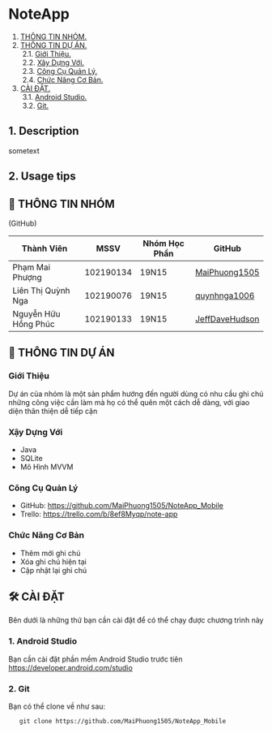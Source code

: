 
# NoteApp

1. [ THÔNG TIN NHÓM. ](#desc)
2. [ THÔNG TIN DỰ ÁN. ](#desc)<br/>
&nbsp;2.1. [ Giới Thiệu. ](#usage) <br/>
&nbsp;2.2. [ Xây Dựng Với. ](#usage)<br/>
&nbsp;2.3. [ Công Cụ Quản Lý. ](#usage)<br/>
&nbsp;2.4. [ Chức Năng Cơ Bản. ](#usage)<br/>
3. [ CÀI ĐẶT. ](#desc)<br/>
&nbsp;3.1. [ Android Studio. ](#usage)<br/>
&nbsp;3.2. [ Git. ](#usage)<br/>

<a name="desc"></a>
## 1. Description

sometext

<a name="usage"></a>
## 2. Usage tips

## 🚀 THÔNG TIN NHÓM
(GitHub)

| Thành Viên             | MSSV        | Nhóm Học Phần| GitHub                                            |
| -----------------      | ----------- |--------------|-------------------------------------------------  |
| Phạm Mai Phượng        | 102190134   |19N15         |[MaiPhuong1505](https://github.com/MaiPhuong1505)  |
| Liên Thị Quỳnh Nga     | 102190076   |19N15         |[quynhnga1006](https://github.com/quynhnga1006)    |
| Nguyễn Hữu Hồng Phúc   | 102190133   |19N15         |[JeffDaveHudson](https://github.com/JeffDaveHudson)|


## 👋 THÔNG TIN DỰ ÁN
### Giới Thiệu

Dự án của nhóm là một sản phẩm hướng đến người dùng có nhu cầu ghi chú
những công việc cần làm mà họ có thể quên một cách dễ dàng, với giao 
diện thân thiện dễ tiếp cận

### Xậy Dựng Với 
- Java
- SQLite
- Mô Hình MVVM

### Công Cụ Quản Lý
- GitHub: https://github.com/MaiPhuong1505/NoteApp_Mobile
- Trello: https://trello.com/b/8ef8Myqp/note-app 

### Chức Năng Cơ Bản 
- Thêm mới ghi chú
- Xóa ghi chú hiện tại
- Cập nhật lại ghi chú

## 🛠 CÀI ĐẶT
Bên dưới là những thứ bạn cần cài đặt để có thể chạy được chương trình này
### 1. Android Studio
Bạn cần cài đặt phần mềm Android Studio trước tiên
https://developer.android.com/studio 

### 2. Git
Bạn có thể clone về như sau:
```
   git clone https://github.com/MaiPhuong1505/NoteApp_Mobile
  
```













 